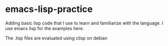 emacs-lisp-practice
===================

Adding basic lisp code that I use to learn and familiarize with the language. I use emacs lisp for the examples here.

The .lisp files are evaluated using clisp on debian
